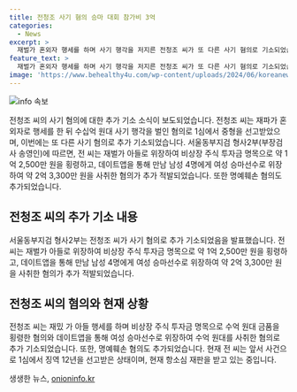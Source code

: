 ```yaml
---
title: 전청조 사기 혐의 승마 대회 참가비 3억
categories:
  - News
excerpt: >
  재벌가 혼외자 행세를 하며 사기 행각을 저지른 전청조 씨가 또 다른 사기 혐의로 기소되었습니다. 전씨는 비상장 주식 투자금 명목으로 1억 2,500만 원을 횡령한 혐의뿐만 아니라 데이트앱을 이용해 여성 승마선수, 투자 전문가 등의 행세를 하며 수억 원대 사기를 저질렀습니다. 그 외에도 명예훼손 혐의와 다른 폭행 및 아동학대 등으로 기소된 상태이며, 이미 징역 12년을 선고받은 상태입니다. 현재 항소심 재판을 받고 있으며 검찰은 두 사건을 병합 신청했습니다.
feature_text: >
  재벌가 혼외자 행세를 하며 사기 행각을 저지른 전청조 씨가 또 다른 사기 혐의로 기소되었습니다. 전씨는 비상장 주식 투자금 명목으로 1억 2,500만 원을 횡령한 혐의뿐만 아니라 데이트앱을 이용해 여성 승마선수, 투자 전문가 등의 행세를 하며 수억 원대 사기를 저질렀습니다. 그 외에도 명예훼손 혐의와 다른 폭행 및 아동학대 등으로 기소된 상태이며, 이미 징역 12년을 선고받은 상태입니다. 현재 항소심 재판을 받고 있으며 검찰은 두 사건을 병합 신청했습니다.
image: 'https://www.behealthy4u.com/wp-content/uploads/2024/06/koreanews.jpg'
---
```


<p><img src="https://www.behealthy4u.com/wp-content/uploads/2024/06/koreanews.jpg" alt="info 속보" /></p>

<p data-ke-size="size16">전청조 씨의 사기 혐의에 대한 추가 기소 소식이 보도되었습니다. 전청조 씨는 재파가 혼외자로 행세를 한 뒤 수십억 원대 사기 행각을 벌인 혐의로 1심에서 중형을 선고받았으며, 이번에는 또 다른 사기 혐의로 추가 기소되었습니다. 서울동부지검 형사2부(부장검사 송영인)에 따르면, 전 씨는 재벌가 아들로 위장하여 비상장 주식 투자금 명목으로 약 1억 2,500만 원을 횡령하고, 데이트앱을 통해 만남 남성 4명에게 여성 승마선수로 위장하여 약 2억 3,300만 원을 사취한 혐의가 추가 적발되었습니다. 또한 명예훼손 혐의도 추가되었습니다.</p>

<h2 data-ke-size="size26">전청조 씨의 추가 기소 내용</h2>

<p data-ke-size="size16">서울동부지검 형사2부는 전청조 씨가 사기 혐의로 추가 기소되었음을 발표했습니다. 전 씨는 재벌가 아들로 위장하여 비상장 주식 투자금 명목으로 약 1억 2,500만 원을 횡령하고, 데이트앱을 통해 만남 남성 4명에게 여성 승마선수로 위장하여 약 2억 3,300만 원을 사취한 혐의가 추가 적발되었습니다.</p>

<h2 data-ke-size="size26">전청조 씨의 혐의와 현재 상황</h2>

<p data-ke-size="size16">전청조 씨는 재밌 가 아들 행세를 하며 비상장 주식 투자금 명목으로 수억 원대 금품을 횡령한 혐의와 데이트앱을 통해 여성 승마선수로 위장하여 수억 원대를 사취한 혐의로 추가 기소되었습니다. 또한, 명예훼손 혐의도 추가되었습니다. 현재 전 씨는 앞서 사건으로 1심에서 징역 12년을 선고받은 상태이며, 현재 항소심 재판을 받고 있는 중입니다.</p>
생생한 뉴스, <a href="https://onioninfo.kr" rel="dofollow">onioninfo.kr</a>


